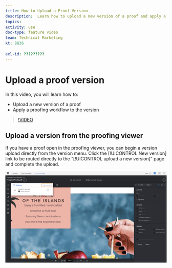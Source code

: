 ```yaml
---
title: How to Upload a Proof Version
description:  Learn how to upload a new version of a proof and apply a proofing workflow to the version in [!DNL Adobe Workfront].
topics: 
activity: use
doc-type: feature video
team: Technical Marketing
kt: 8836

exl-id: ?????????
---
```

# Upload a proof version

In this video, you will learn how to:

* Upload a new version of a proof
* Apply a proofing workflow to the version

>[!VIDEO](https://video.tv.adobe.com/v/336096/?quality=12)

## Upload a version from the proofing viewer

If you have a proof open in the proofing viewer, you can begin a version upload directly from the version menu. Click the [!UICONTROL New version] link to be routed directly to the “[!UICONTROL upload a new version]” page and complete the upload.

![An image of the proofing viewer with the version menu expanded in the upper-left corner and the [!UICONTROL New version] link highlighted.](assets/upload-version-from-viewer.png)

<!--
### Learn more 
* Create a new version of a proof
-->
